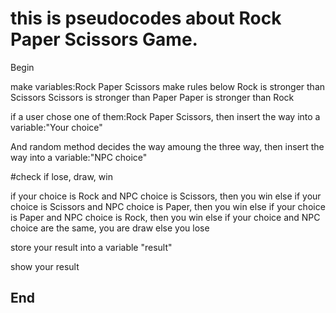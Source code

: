 # this is pseudocodes about Rock Paper Scissors Game.

Begin

make variables:Rock Paper Scissors
make rules below
Rock is stronger than Scissors
Scissors is stronger than Paper
Paper is stronger than Rock

if a user chose one of them:Rock Paper Scissors, 
then insert the way into a variable:"Your choice"

And random method decides the way amoung the three way,
then insert the way into a variable:"NPC choice"

#check if lose, draw, win

if your choice is Rock and NPC choice is Scissors,
then you win
else if your choice is Scissors and NPC choice is Paper,
then you win
else if your choice is Paper and NPC choice is Rock,
then you win
else if your choice and NPC choice are the same, you are draw
else
you lose

store your result into a variable "result"

show your result 

## End